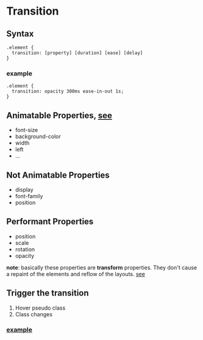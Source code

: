 # Transition

## Syntax

```
.element {
  transition: [property] [duration] [ease] [delay]
}
```

### example

```
.element {
  transition: opacity 300ms ease-in-out 1s;
}
```

## Animatable Properties, [see](http://oli.jp/2010/css-animatable-properties/)

* font-size
* background-color
* width
* left
* ...

## Not Animatable Properties

* display
* font-family
* position

## Performant Properties

* position
* scale
* rotation
* opacity

**note**: basically these properties are **transform** properties. They don't cause a repaint of the elements and reflow of the layouts. [see](http://www.html5rocks.com/en/tutorials/speed/high-performance-animations/)

## Trigger the transition

1. Hover pseudo class
2. Class changes

### [example](http://codepen.io/devtips/pen/xOdodB/)
